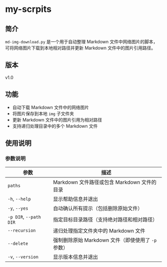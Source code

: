 # my-scrpits

## 简介
`md-img-download.py` 是一个用于自动整理 Markdown 文件中网络图片的脚本，可将网络图片下载到本地相对路径并更新 Markdown 文件中的图片引用路径。

## 版本
v1.0

## 功能
- 自动下载 Markdown 文件中的网络图片
- 将图片保存到本地 `img` 子文件夹
- 更新 Markdown 文件中的图片引用为相对路径
- 支持递归处理目录中的多个 Markdown 文件

## 使用说明

### 参数说明
| 参数 | 描述 |
|------|------|
| `paths` | Markdown 文件路径或包含 Markdown 文件的目录 |
| `-h`, `--help` | 显示帮助信息并退出 |
| `-y`, `--yes` | 自动确认所有提示（包括删除原始文件） |
| `-p DIR`, `--path DIR` | 指定目标目录路径（支持绝对路径和相对路径） |
| `--recursion` | 递归处理指定文件夹中的 Markdown 文件 |
| `--delete` | 强制删除原始 Markdown 文件（即使使用了 `-p` 参数） |
| `-v`, `--version` | 显示版本信息并退出 |

